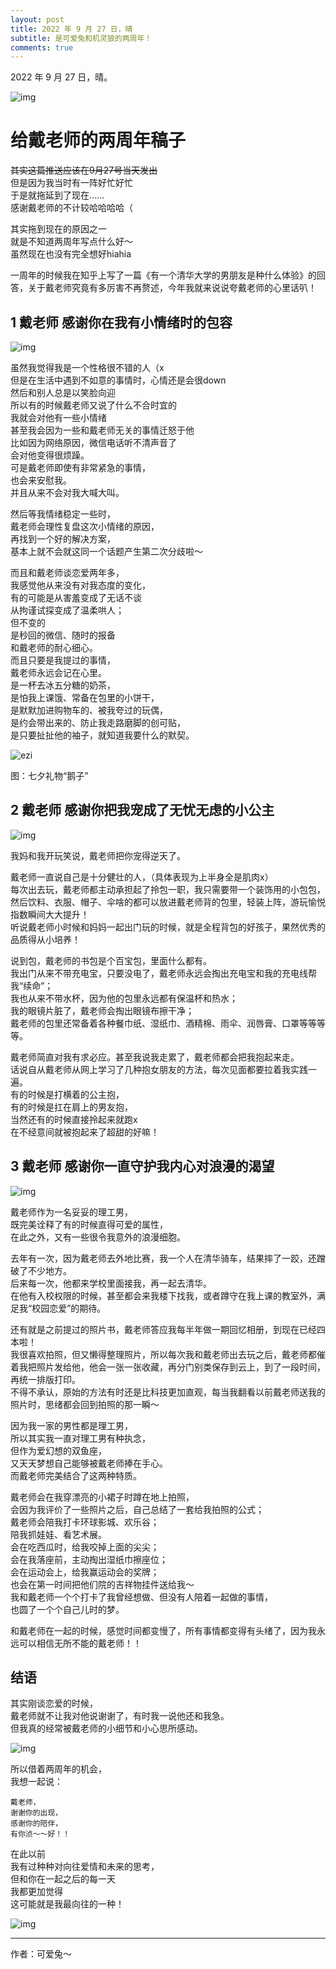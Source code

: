 ```yaml
---
layout: post
title: 2022 年 9 月 27 日，晴
subtitle: 是可爱兔和机灵狼的两周年！
comments: true
---
```


2022 年 9 月 27 日，晴。

![img](../assets/img/WechatIMG695513.jpeg)

# 给戴老师的两周年稿子

<del>其实这篇推送应该在9月27号当天发出</del>  
但是因为我当时有一阵好忙好忙  
于是就拖延到了现在……  
感谢戴老师的不计较哈哈哈哈（

其实拖到现在的原因之一  
就是不知道两周年写点什么好～  
虽然现在也没有完全想好hiahia

一周年的时候我在知乎上写了一篇《有一个清华大学的男朋友是种什么体验》的回答，关于戴老师究竟有多厉害不再赘述，今年我就来说说夸戴老师的心里话叭！

## 1 戴老师 感谢你在我有小情绪时的包容
![img](../assets/img/IMG_5134.JPG)

虽然我觉得我是一个性格很不错的人（x  
但是在生活中遇到不如意的事情时，心情还是会很down  
然后和别人总是以笑脸向迎  
所以有的时候戴老师又说了什么不合时宜的  
我就会对他有一些小情绪  
甚至我会因为一些和戴老师无关的事情迁怒于他  
比如因为网络原因，微信电话听不清声音了  
会对他变得很烦躁。  
可是戴老师即使有非常紧急的事情，  
也会来安慰我。  
并且从来不会对我大喊大叫。  

然后等我情绪稳定一些时，  
戴老师会理性复盘这次小情绪的原因，  
再找到一个好的解决方案，  
基本上就不会就这同一个话题产生第二次分歧啦～  

而且和戴老师谈恋爱两年多，  
我感觉他从来没有对我态度的变化，  
有的可能是从害羞变成了无话不谈  
从拘谨试探变成了温柔哄人；  
但不变的  
是秒回的微信、随时的报备  
和戴老师的耐心细心。  
而且只要是我提过的事情，  
戴老师永远会记在心里。  
是一杯去冰五分糖的奶茶，  
是怕我上课饿、常备在包里的小饼干，  
是默默加进购物车的、被我夸过的玩偶，  
是约会带出来的、防止我走路磨脚的创可贴，  
是只要扯扯他的袖子，就知道我要什么的默契。  

![ezi](../assets/img/WechatIMG695514.jpeg)

图：七夕礼物“鹅子”


## 2 戴老师 感谢你把我宠成了无忧无虑的小公主

![img](../assets/img/IMG_4172.JPG)

我妈和我开玩笑说，戴老师把你宠得逆天了。

戴老师一直说自己是十分健壮的人，（具体表现为上半身全是肌肉x）  
每次出去玩，戴老师都主动承担起了拎包一职，我只需要带一个装饰用的小包包，然后饮料、衣服、帽子、伞啥的都可以放进戴老师背的包里，轻装上阵，游玩愉悦指数瞬间大大提升！  
听说戴老师小时候和妈妈一起出门玩的时候，就是全程背包的好孩子，果然优秀的品质得从小培养！

说到包，戴老师的书包是个百宝包，里面什么都有。  
我出门从来不带充电宝，只要没电了，戴老师永远会掏出充电宝和我的充电线帮我“续命”；  
我也从来不带水杯，因为他的包里永远都有保温杯和热水；  
我的眼镜片脏了，戴老师会掏出眼镜布擦干净；  
戴老师的包里还常备着各种餐巾纸、湿纸巾、酒精棉、雨伞、润唇膏、口罩等等等等。

戴老师简直对我有求必应。甚至我说我走累了，戴老师都会把我抱起来走。  
话说自从戴老师从网上学习了几种抱女朋友的方法，每次见面都要拉着我实践一遍。  
有的时候是打横着的公主抱，  
有的时候是扛在肩上的男友抱，  
当然还有的时候直接拎起来就跑x  
在不经意间就被抱起来了超甜的好嘛！


## 3 戴老师 感谢你一直守护我内心对浪漫的渴望

![img](../assets/img/IMG_4652.JPG)

戴老师作为一名妥妥的理工男，  
既完美诠释了有的时候直得可爱的属性，  
在此之外，又有一些很令我意外的浪漫细胞。

去年有一次，因为戴老师去外地比赛，我一个人在清华骑车，结果摔了一跤，还蹭破了不少地方。  
后来每一次，他都来学校里面接我，再一起去清华。  
在他有入校权限的时候，甚至都会来我楼下找我，或者蹲守在我上课的教室外，满足我“校园恋爱”的期待。

还有就是之前提过的照片书，戴老师答应我每半年做一期回忆相册，到现在已经四本啦！  
我很喜欢拍照，但又懒得整理照片，所以每次我和戴老师出去玩之后，戴老师都催着我把照片发给他，他会一张一张收藏，再分门别类保存到云上，到了一段时间，再统一排版打印。  
不得不承认，原始的方法有时还是比科技更加直观，每当我翻看以前戴老师送我的照片时，思绪都会回到拍照的那一瞬～

因为我一家的男性都是理工男，  
所以其实我一直对理工男有种执念，  
但作为爱幻想的双鱼座，  
又天天梦想自己能够被戴老师捧在手心。  
而戴老师完美结合了这两种特质。

戴老师会在我穿漂亮的小裙子时蹲在地上拍照，  
会因为我评价了一些照片之后，自己总结了一套给我拍照的公式；  
戴老师会陪我打卡环球影城、欢乐谷；  
陪我抓娃娃、看艺术展。  
会在吃西瓜时，给我咬掉上面的尖尖；  
会在我落座前，主动掏出湿纸巾擦座位；  
会在运动会上，给我赢运动会的奖牌；  
也会在第一时间把他们院的吉祥物挂件送给我～  
我和戴老师一个个打卡了我曾经想做、但没有人陪着一起做的事情，  
也圆了一个个自己儿时的梦。

和戴老师在一起的时候，感觉时间都变慢了，所有事情都变得有头绪了，因为我永远可以相信无所不能的戴老师！！



## 结语
其实刚谈恋爱的时候，  
戴老师就不让我对他说谢谢了，有时我一说他还和我急。  
但我真的经常被戴老师的小细节和小心思所感动。

![img](../assets/img/IMG_5012.JPG)

所以借着两周年的机会，  
我想一起说：  
```
戴老师，  
谢谢你的出现，  
感谢你的陪伴，  
有你浈～～好！！  
```

在此以前  
我有过种种对向往爱情和未来的思考，  
但和你在一起之后的每一天  
我都更加觉得  
这可能就是我最向往的一种！

![img](../assets/img/IMG_4267.JPG)

---

作者：可爱兔～
